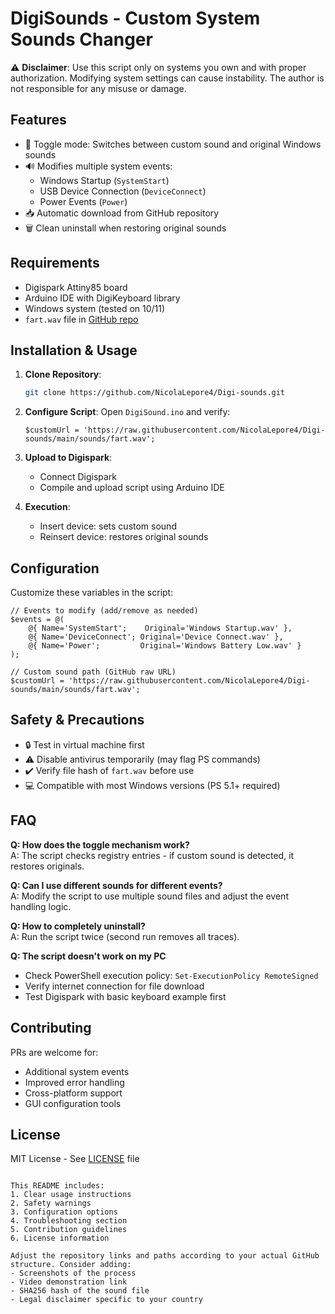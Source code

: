 # DigiSounds - Custom System Sounds Changer

⚠️ **Disclaimer**: Use this script only on systems you own and with proper authorization. Modifying system settings can cause instability. The author is not responsible for any misuse or damage.

## Features
- 🔁 Toggle mode: Switches between custom sound and original Windows sounds
- 🔊 Modifies multiple system events:
  - Windows Startup (`SystemStart`)
  - USB Device Connection (`DeviceConnect`)
  - Power Events (`Power`)
- 📥 Automatic download from GitHub repository
- 🗑️ Clean uninstall when restoring original sounds

## Requirements
- Digispark Attiny85 board
- Arduino IDE with DigiKeyboard library
- Windows system (tested on 10/11)
- `fart.wav` file in [GitHub repo](https://github.com/NicolaLepore4/Digi-sounds)

## Installation & Usage

1. **Clone Repository**:
   ```bash
   git clone https://github.com/NicolaLepore4/Digi-sounds.git
   ```

2. **Configure Script**:
   Open `DigiSound.ino` and verify:
   ```arduino
   $customUrl = 'https://raw.githubusercontent.com/NicolaLepore4/Digi-sounds/main/sounds/fart.wav';
   ```

3. **Upload to Digispark**:
   - Connect Digispark
   - Compile and upload script using Arduino IDE

4. **Execution**:
   - Insert device: sets custom sound
   - Reinsert device: restores original sounds

## Configuration
Customize these variables in the script:
```arduino
// Events to modify (add/remove as needed)
$events = @(
    @{ Name='SystemStart';    Original='Windows Startup.wav' },
    @{ Name='DeviceConnect'; Original='Device Connect.wav' },
    @{ Name='Power';         Original='Windows Battery Low.wav' }
);

// Custom sound path (GitHub raw URL)
$customUrl = 'https://raw.githubusercontent.com/NicolaLepore4/Digi-sounds/main/sounds/fart.wav';
```

## Safety & Precautions
- 🔒 Test in virtual machine first
- ⚠️ Disable antivirus temporarily (may flag PS commands)
- ✔️ Verify file hash of `fart.wav` before use
- 💻 Compatible with most Windows versions (PS 5.1+ required)

## FAQ

**Q: How does the toggle mechanism work?**  
A: The script checks registry entries - if custom sound is detected, it restores originals.

**Q: Can I use different sounds for different events?**  
A: Modify the script to use multiple sound files and adjust the event handling logic.

**Q: How to completely uninstall?**  
A: Run the script twice (second run removes all traces).

**Q: The script doesn't work on my PC**  
- Check PowerShell execution policy: `Set-ExecutionPolicy RemoteSigned`
- Verify internet connection for file download
- Test Digispark with basic keyboard example first

## Contributing
PRs are welcome for:
- Additional system events
- Improved error handling
- Cross-platform support
- GUI configuration tools

## License
MIT License - See [LICENSE](LICENSE) file
```

This README includes:
1. Clear usage instructions
2. Safety warnings
3. Configuration options
4. Troubleshooting section
5. Contribution guidelines
6. License information

Adjust the repository links and paths according to your actual GitHub structure. Consider adding:
- Screenshots of the process
- Video demonstration link
- SHA256 hash of the sound file
- Legal disclaimer specific to your country
